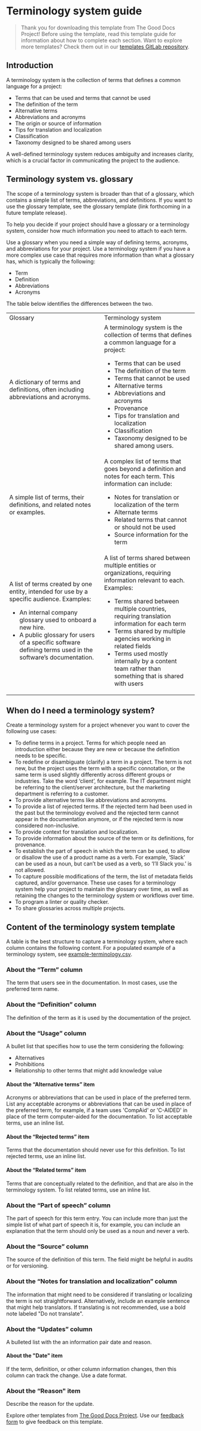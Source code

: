 # Terminology system guide

> Thank you for downloading this template from The Good Docs Project! Before using the template, read this template guide for information about how to complete each section. Want to explore more templates? Check them out in our [templates GitLab repository](https://gitlab.com/tgdp/templates).

## Introduction

A terminology system is the collection of terms that defines a common language for a project:
* Terms that can be used and terms that cannot be used 
* The definition of the term
* Alternative terms
* Abbreviations and acronyms
* The origin or source of information
* Tips for translation and localization
* Classification
* Taxonomy designed to be shared among users

A well-defined terminology system reduces ambiguity and increases clarity, which is a crucial factor in communicating the project to the audience.


## Terminology system vs. glossary

The scope of a terminology system is broader than that of a glossary, which contains a simple list of terms, abbreviations, and definitions. If you want to use the glossary template, see the glossary template (link forthcoming in a future template release).

To help you decide if your project should have a glossary or a terminology system, consider how much information you need to attach to each term. 

Use a glossary when you need a simple way of defining terms, acronyms, and abbreviations for your project. Use a terminology system if you have a more complex use case that requires more information than what a glossary has, which is typically the following: 

* Term
* Definition
* Abbreviations
* Acronyms

The table below identifies the differences between the two.


<table>
  <tr>
   <td>Glossary
   </td>
   <td>Terminology system
   </td>
  </tr>
  <tr>
   <td>A dictionary of terms and definitions, often including abbreviations and acronyms.
   </td>
   <td>A terminology system is the collection of terms that defines a common language for a project: 
<ul>

<li>Terms that can be used

<li>The definition of the term

<li>Terms that cannot be used

<li>Alternative terms

<li>Abbreviations and acronyms

<li>Provenance

<li>Tips for translation and localization

<li>Classification

<li>Taxonomy designed to be shared among users.
</li>
</ul>
   </td>
  </tr>
  <tr>
   <td>A simple list of terms, their definitions, and related notes or examples.
   </td>
   <td>A complex list of terms that goes beyond a definition and notes for each term. This information can include: 
<ul>

<li>Notes for translation or localization of the term

<li>Alternate terms

<li>Related terms that cannot or should not be used

<li>Source information for the term
</li>
</ul>
   </td>
  </tr>
  <tr>
   <td>A list of terms created by one entity, intended for use by a specific audience. 
Examples: 
<ul>

<li>An internal company glossary used to onboard a new hire.

<li>A public glossary for users of a specific software defining terms used in the software’s documentation.
</li>
</ul>
   </td>
   <td>A list of terms shared between multiple entities or organizations, requiring information relevant to each. Examples:
 
<ul>

<li>Terms shared between multiple countries, requiring translation information for each term

<li>Terms shared by multiple agencies working in related fields
</li>
<li>Terms  used mostly internally by a content team rather than something that is shared with users
</li>
</ul>
   </td>
  </tr>
</table>



## When do I need a terminology system?

Create a terminology system for a project whenever you want to cover the following use cases:


* To define terms in a project. Terms for which people need an introduction either because they are new or because the definition needs to be specific.
* To redefine or disambiguate (clarify) a term in a project. The term is not new, but the project uses the term with a specific connotation, or the same term is used slightly differently across different groups or industries. Take the word ‘client’, for example. The IT department might be referring to the client/server architecture, but the marketing department is referring to a customer. 
* To provide alternative terms like abbreviations and acronyms.
* To provide a list of rejected terms. If the rejected term had been used in the past but the terminology evolved and the rejected term cannot appear in the documentation anymore, or if the rejected term is now considered non-inclusive.
* To provide context for translation and localization.
* To provide information about the source of the term or its definitions, for provenance.
* To establish the part of speech in which the term can be used, to allow or disallow the use of a product name as a verb. For example, ‘Slack’ can be used as a noun, but can’t be used as a verb, so ‘I’ll Slack you.’ is not allowed.
* To capture possible modifications of the term, the list of metadata fields captured, and/or governance. These use cases for a terminology system help your project to maintain the glossary over time, as well as retaining the changes to the terminology system or workflows over time.
* To program a linter or quality checker.
* To share glossaries across multiple projects.


## Content of the terminology system template

A table is the best structure to capture a terminology system, where each column contains the following content. For a populated example of a terminology system, see [example-terminology.csv](/terminology/example-terminology.csv). 


### About the “Term” column

The term that users see in the documentation. In most cases, use the preferred term name.


### About the “Definition” column

The definition of the term as it is used by the documentation of the project.

### About the “Usage” column

A bullet list that specifies how to use the term considering the following:
* Alternatives
* Prohibitions
* Relationship to other terms that might add knowledge value

#### About the “Alternative terms” item

Acronyms or abbreviations that can be used in place of the preferred term. List any acceptable acronyms or abbreviations that can be used in place of the preferred term, for example, if a team uses 'CompAid' or 'C-AIDED' in place of the term computer-aided for the documentation. To list acceptable terms, use an inline list.

#### About the “Rejected terms” item

Terms that the documentation should never use for this definition. To list rejected terms, use an inline list.


#### About the “Related terms” item

Terms that are conceptually related to the definition, and that are also in the terminology system. To list related terms, use an inline list.


### About the “Part of speech” column

The part of speech for this term entry. You can include more than just the simple list of what part of speech it is, for example, you can include an explanation that the term should only be used as a noun and never a verb.


### About the “Source” column

The source of the definition of this term. The field might be helpful in audits or for versioning.


### About the “Notes for translation and localization” column

The information that might need to be considered if translating or localizing the term is not straightforward. Alternatively, include an example sentence that might help translators. If translating is not recommended, use a bold note labeled "Do not translate".


### About the “Updates” column

A bulleted list with the an information pair date and reason.


#### About the "Date" item
If the term, definition, or other column information changes, then this column can track the change. Use a date format.

### About the “Reason" item

Describe the reason for the update.

Explore other templates from [The Good Docs Project](https://gitlab.com/tgdp/templates). Use our [feedback form](https://thegooddocsproject.dev/feedback/) to give feedback on this template.

